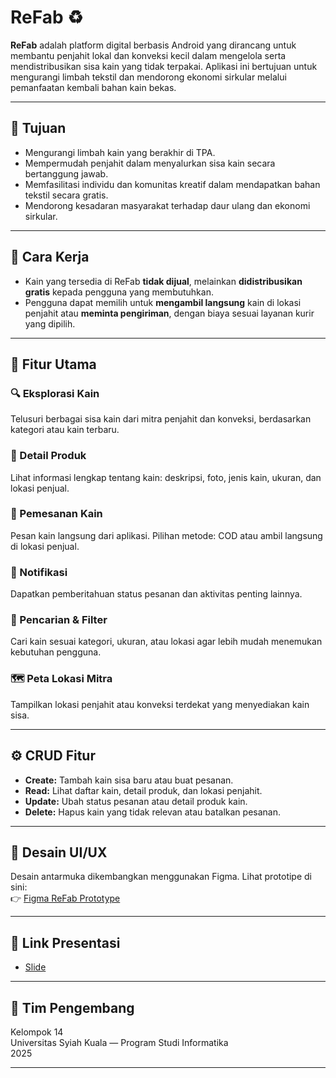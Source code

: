 # ReFab ♻️

**ReFab** adalah platform digital berbasis Android yang dirancang untuk membantu penjahit lokal dan konveksi kecil dalam mengelola serta mendistribusikan sisa kain yang tidak terpakai. Aplikasi ini bertujuan untuk mengurangi limbah tekstil dan mendorong ekonomi sirkular melalui pemanfaatan kembali bahan kain bekas.

---

## 🚀 Tujuan

- Mengurangi limbah kain yang berakhir di TPA.
- Mempermudah penjahit dalam menyalurkan sisa kain secara bertanggung jawab.
- Memfasilitasi individu dan komunitas kreatif dalam mendapatkan bahan tekstil secara gratis.
- Mendorong kesadaran masyarakat terhadap daur ulang dan ekonomi sirkular.

---

## 🧵 Cara Kerja

- Kain yang tersedia di ReFab **tidak dijual**, melainkan **didistribusikan gratis** kepada pengguna yang membutuhkan.
- Pengguna dapat memilih untuk **mengambil langsung** kain di lokasi penjahit atau **meminta pengiriman**, dengan biaya sesuai layanan kurir yang dipilih.

---

## 📱 Fitur Utama

### 🔍 Eksplorasi Kain
Telusuri berbagai sisa kain dari mitra penjahit dan konveksi, berdasarkan kategori atau kain terbaru.

### 📄 Detail Produk
Lihat informasi lengkap tentang kain: deskripsi, foto, jenis kain, ukuran, dan lokasi penjual.

### 🛒 Pemesanan Kain
Pesan kain langsung dari aplikasi. Pilihan metode: COD atau ambil langsung di lokasi penjual.

### 🔔 Notifikasi
Dapatkan pemberitahuan status pesanan dan aktivitas penting lainnya.

### 🔎 Pencarian & Filter
Cari kain sesuai kategori, ukuran, atau lokasi agar lebih mudah menemukan kebutuhan pengguna.

### 🗺️ Peta Lokasi Mitra
Tampilkan lokasi penjahit atau konveksi terdekat yang menyediakan kain sisa.

---

## ⚙️ CRUD Fitur

- **Create:** Tambah kain sisa baru atau buat pesanan.
- **Read:** Lihat daftar kain, detail produk, dan lokasi penjahit.
- **Update:** Ubah status pesanan atau detail produk kain.
- **Delete:** Hapus kain yang tidak relevan atau batalkan pesanan.

---

## 🎨 Desain UI/UX

Desain antarmuka dikembangkan menggunakan Figma. Lihat prototipe di sini:  
👉 [Figma ReFab Prototype](https://www.figma.com/proto/16NjM9jcp0qLf22o3rGDhk/REFAB?node-id=34-106&t=3NMxDDcDv1uOll6W-1)

---

## 🎥 Link Presentasi 

- [Slide](https://www.canva.com/design/DAGqB1dwYwI/KeYv2pzAhuIH6AATm0yyyQ/edit?utm_content=DAGqB1dwYwI&utm_campaign=designshare&utm_medium=link2&utm_source=sharebutton)

---

## 👥 Tim Pengembang

Kelompok 14  
Universitas Syiah Kuala — Program Studi Informatika  
2025

---


